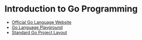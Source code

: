 # Introduction to Go Programming
- [Official Go Language Website](https://golang.org/)
- [Go Language Playground](https://play.golang.org/)
- [Standard Go Project Layout](https://github.com/golang-standards/project-layout) 
